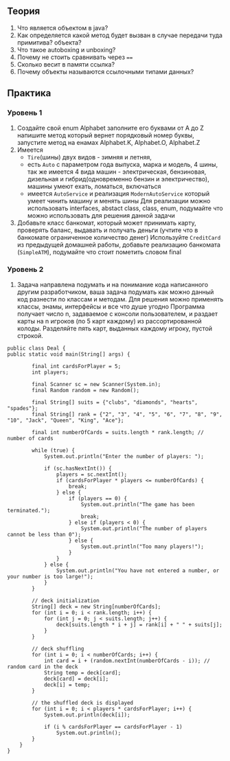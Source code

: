 ## Теория
1. Что является объектом в java?
2. Как определяется какой метод будет вызван в случае передачи туда примитива? объекта?
3. Что такое autoboxing и unboxing? 
4. Почему не стоить сравнивать через `==`
5. Сколько весит в памяти ссылка?
6. Почему объекты называются ссылочными типами данных?
## Практика
### Уровень 1
1. Создайте свой enum Alphabet
   заполните его буквами от A до Z
   напишите метод который вернет порядковый номер буквы, запустите метод на енамах Alphabet.K, Alphabet.O, Alphabet.Z 
2. Имеется 
   - `Tire`(шины) двух видов - зимняя и летняя, 
   - есть `Auto` с параметром года выпуска, марка и модель, 4 шины, так же имеется 4 вида машин - электрическая, бензиновая, дизельная 
   и гибрид(одновременно бензин и электричество), машины умеют ехать, ломаться, включаться 
   - имеется `AutoService` и реализация `ModernAutoService` который умеет чинить машину и менять шины
Для реализации можно использовать interfaces, abstact class, class, enum, подумайте что можно использовать для решения данной задачи 
3. Добавьте класс банкомат, который может принимать карту, проверять баланс, выдавать и получать деньги (учтите что в банкомате ограниченное количество денег)
Используйте `CreditCard` из предыдущей домашней работы, добавьте реализацию банкомата (`SimpleATM`), подумайте что стоит пометить словом final
### Уровень 2
1. Задача направлена подумать и на понимание кода написанного другим разработчиком, ваша задача подумать как можно данный код разнести по классам и методам. Для решения можно применять классы, энамы, интерфейсы и все что душе угодно
Программа получает число n, задаваемое с консоли пользователем, и раздает карты на n игроков (по 5 карт каждому) из рассортированной колоды.
Разделяйте пять карт, выданных каждому игроку, пустой строкой.

```
public class Deal {
public static void main(String[] args) {

        final int cardsForPlayer = 5;
        int players;

        final Scanner sc = new Scanner(System.in);
        final Random random = new Random();

        final String[] suits = {"clubs", "diamonds", "hearts", "spades"};
        final String[] rank = {"2", "3", "4", "5", "6", "7", "8", "9", "10", "Jack", "Queen", "King", "Ace"};

        final int numberOfCards = suits.length * rank.length; // number of cards

        while (true) {
            System.out.println("Enter the number of players: ");

            if (sc.hasNextInt()) {
                players = sc.nextInt();
                if (cardsForPlayer * players <= numberOfCards) {
                    break;
                } else {
                    if (players == 0) {
                        System.out.println("The game has been terminated.");
                        break;
                    } else if (players < 0) {
                        System.out.println("The number of players cannot be less than 0");
                    } else {
                        System.out.println("Too many players!");
                    }
                }
            } else {
                System.out.println("You have not entered a number, or your number is too large!");
            }
        }

        // deck initialization
        String[] deck = new String[numberOfCards];
        for (int i = 0; i < rank.length; i++) {
            for (int j = 0; j < suits.length; j++) {
                deck[suits.length * i + j] = rank[i] + " " + suits[j];
            }
        }

        // deck shuffling
        for (int i = 0; i < numberOfCards; i++) {
            int card = i + (random.nextInt(numberOfCards - i)); // random card in the deck
            String temp = deck[card];
            deck[card] = deck[i];
            deck[i] = temp;
        }

        // the shuffled deck is displayed
        for (int i = 0; i < players * cardsForPlayer; i++) {
            System.out.println(deck[i]);

            if (i % cardsForPlayer == cardsForPlayer - 1)
                System.out.println();
        }
    }
}
```